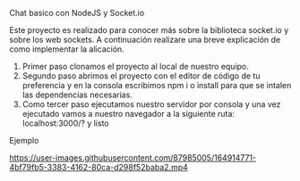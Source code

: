 Chat basico con NodeJS y Socket.io

Este proyecto es realizado para conocer más sobre la biblioteca socket.io y sobre los web sockets.
A continuación realizare una breve explicación de como implementar la alicación.

1. Primer paso clonamos el proyecto al local de nuestro equipo.
2. Segundo paso abrimos el proyecto con el editor de código de tu preferencia y en la consola escribimos npm i o install para que se intalen las dependencias necesarias.
3. Como tercer paso ejecutamos nuestro servidor por consola y una vez ejecutado vamos a nuestro navegador a la siguiente ruta: localhost:3000/? y listo

Ejemplo 




https://user-images.githubusercontent.com/87985005/164914771-4bf79fb5-3383-4162-80ca-d298f52baba2.mp4


